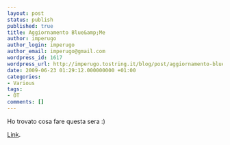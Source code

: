 ```yaml
---
layout: post
status: publish
published: true
title: Aggiornamento Blue&amp;Me
author: imperugo
author_login: imperugo
author_email: imperugo@gmail.com
wordpress_id: 1617
wordpress_url: http://imperugo.tostring.it/blog/post/aggiornamento-blue-and-me/
date: 2009-06-23 01:29:12.000000000 +01:00
categories:
- Various
tags:
- OT
comments: []
---
```

<p>Ho trovato cosa fare questa sera :)</p>
<p><a target="_blank" rel="nofollow" href="http://www.fiat.it/cgi-bin/pbrand.dll/FIAT_ITALIA/blueme/blueme.jsp?BV_SessionID=@@@@1793043326.1245741785@@@@&amp;BV_EngineID=cccfadehijgfmljcefecejgdfkhdfjk.0&amp;categoryOID=-1073821252&amp;contentOID=1074586451">Link</a>.</p>
